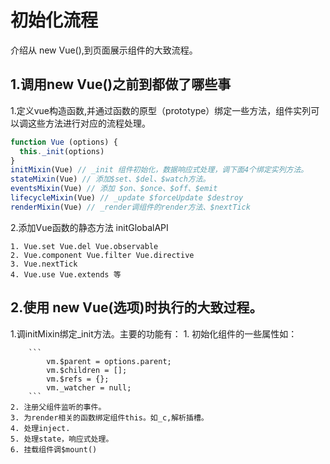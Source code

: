 # 初始化流程
介绍从 new Vue(),到页面展示组件的大致流程。

## 1.调用new Vue()之前到都做了哪些事
1.定义vue构造函数,并通过函数的原型（prototype）绑定一些方法，组件实列可以调这些方法进行对应的流程处理。
```javascript
function Vue (options) {
  this._init(options)
}
initMixin(Vue) // _init 组件初始化，数据响应式处理，调下面4个绑定实列方法。
stateMixin(Vue) // 添加$set、$del、$watch方法。
eventsMixin(Vue) // 添加 $on、$once、$off、$emit
lifecycleMixin(Vue) // _update $forceUpdate $destroy
renderMixin(Vue) // _render调组件的render方法、$nextTick
```
2.添加Vue函数的静态方法 initGlobalAPI

    1. Vue.set Vue.del Vue.observable
    2. Vue.component Vue.filter Vue.directive
    3. Vue.nextTick
    4. Vue.use Vue.extends 等
## 2.使用 new Vue(选项)时执行的大致过程。

1.调initMixin绑定_init方法。主要的功能有：
    1. 初始化组件的一些属性如：

        ```
            vm.$parent = options.parent;
            vm.$children = [];
            vm.$refs = {};
            vm._watcher = null;
        ```
    2. 注册父组件监听的事件。
    3. 为render相关的函数绑定组件this。如_c,解析插槽。
    4. 处理inject.
    5. 处理state，响应式处理。
    6. 挂载组件调$mount()
